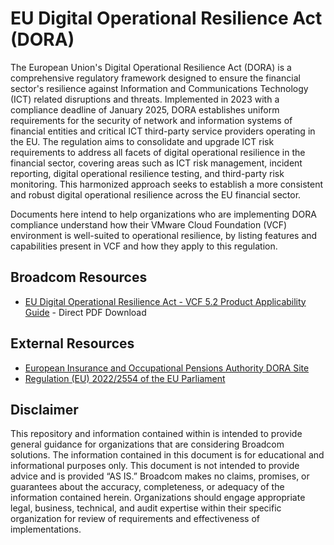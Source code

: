 # EU Digital Operational Resilience Act (DORA)

The European Union's Digital Operational Resilience Act (DORA) is a comprehensive regulatory framework designed to ensure the financial sector's resilience against Information and Communications Technology (ICT) related disruptions and threats. Implemented in 2023 with a compliance deadline of January 2025, DORA establishes uniform requirements for the security of network and information systems of financial entities and critical ICT third-party service providers operating in the EU. The regulation aims to consolidate and upgrade ICT risk requirements to address all facets of digital operational resilience in the financial sector, covering areas such as ICT risk management, incident reporting, digital operational resilience testing, and third-party risk monitoring. This harmonized approach seeks to establish a more consistent and robust digital operational resilience across the EU financial sector.

Documents here intend to help organizations who are implementing DORA compliance understand how their VMware Cloud Foundation (VCF) environment is well-suited to operational resilience, by listing features and capabilities present in VCF and how they apply to this regulation.

## Broadcom Resources

- [EU Digital Operational Resilience Act - VCF 5.2 Product Applicability Guide](<https://github.com/vmware/vcf-security-and-compliance-guidelines/blob/main/regulatory-compliance/cloud-foundation/5.2/dora/VCF%20Product%20Applicability%20Guide%20-%20EU%20Digital%20Operational%20Resilience%20Act%20(DORA)%20-%2020241212.pdf?raw=true>) - Direct PDF Download

## External Resources

- [European Insurance and Occupational Pensions Authority DORA Site](https://www.eiopa.europa.eu/digital-operational-resilience-act-dora)
- [Regulation (EU) 2022/2554 of the EU Parliament](https://eur-lex.europa.eu/legal-content/EN/TXT/?uri=CELEX:32022R2554)

## Disclaimer
This repository and information contained within is intended to provide general guidance for organizations that are considering Broadcom solutions. The information contained in this document is for educational and informational purposes only. This document is not intended to provide advice and is provided “AS IS.” Broadcom makes no claims, promises, or guarantees about the accuracy, completeness, or adequacy of the information contained herein. Organizations should engage appropriate legal, business, technical, and audit expertise within their specific organization for review of requirements and effectiveness of implementations.